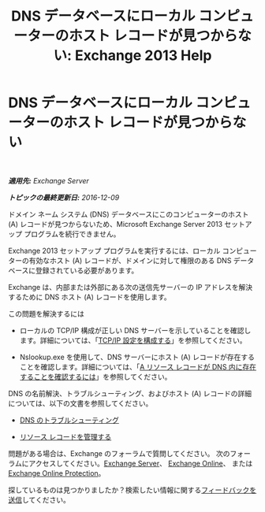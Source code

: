 ﻿---
title: 'DNS データベースにローカル コンピューターのホスト レコードが見つからない: Exchange 2013 Help'
TOCTitle: DNS データベースにローカル コンピューターのホスト レコードが見つからない
ms:assetid: 2f18cb65-29fe-4b72-8d68-52fd503d5673
ms:mtpsurl: https://technet.microsoft.com/ja-jp/library/ms.exch.setupreadiness.hostrecordmissing(v=EXCHG.150)
ms:contentKeyID: 48269324
ms.date: 04/24/2018
mtps_version: v=EXCHG.150
ms.translationtype: HT
---

# DNS データベースにローカル コンピューターのホスト レコードが見つからない

 

_**適用先:** Exchange Server_

_**トピックの最終更新日:** 2016-12-09_

ドメイン ネーム システム (DNS) データベースにこのコンピューターのホスト (A) レコードが見つからないため、Microsoft Exchange Server 2013 セットアップ プログラムを続行できません。

Exchange 2013 セットアップ プログラムを実行するには、ローカル コンピューターの有効なホスト (A) レコードが、ドメインに対して権限のある DNS データベースに登録されている必要があります。

Exchange は、内部または外部にある次の送信先サーバーの IP アドレスを解決するために DNS ホスト (A) レコードを使用します。

この問題を解決するには

  - ローカルの TCP/IP 構成が正しい DNS サーバーを示していることを確認します。詳細については、「[TCP/IP 設定を構成する](https://go.microsoft.com/fwlink/p/?linkid=108281)」を参照してください。

  - Nslookup.exe を使用して、DNS サーバーにホスト (A) レコードが存在することを確認します。詳細については、「[A リソース レコードが DNS 内に存在することを確認するには](https://go.microsoft.com/fwlink/?linkid=63001)」を参照してください。

DNS の名前解決、トラブルシューティング、およびホスト (A) レコードの詳細については、以下の文書を参照してください。

  - [DNS のトラブルシューティング](https://go.microsoft.com/fwlink/p/?linkid=294828)

  - [リソース レコードを管理する](https://go.microsoft.com/fwlink/p/?linkid=294829)

問題がある場合は、Exchange のフォーラムで質問してください。 次のフォーラムにアクセスしてください。[Exchange Server](https://go.microsoft.com/fwlink/p/?linkid=60612)、 [Exchange Online](https://go.microsoft.com/fwlink/p/?linkid=267542)、 または [Exchange Online Protection](https://go.microsoft.com/fwlink/p/?linkid=285351)。

探しているものは見つかりましたか？検索したい情報に関する[フィードバックを送信](mailto:exsetuphelpfeedback@microsoft.com?subject=exchange%202013%20setup%20help%20feedback)してください。

